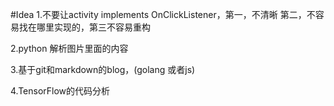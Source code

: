 #Idea
1.不要让activity implements OnClickListener，第一，不清晰 第二，不容易找在哪里实现的，第三不容易重构

2.python 解析图片里面的内容

3.基于git和markdown的blog，(golang 或者js)

4.TensorFlow的代码分析




